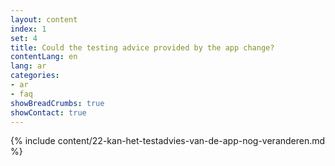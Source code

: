 ```yaml
---
layout: content
index: 1
set: 4
title: Could the testing advice provided by the app change?
contentLang: en
lang: ar
categories:
- ar
- faq
showBreadCrumbs: true
showContact: true
---
```

{% include content/22-kan-het-testadvies-van-de-app-nog-veranderen.md %}
